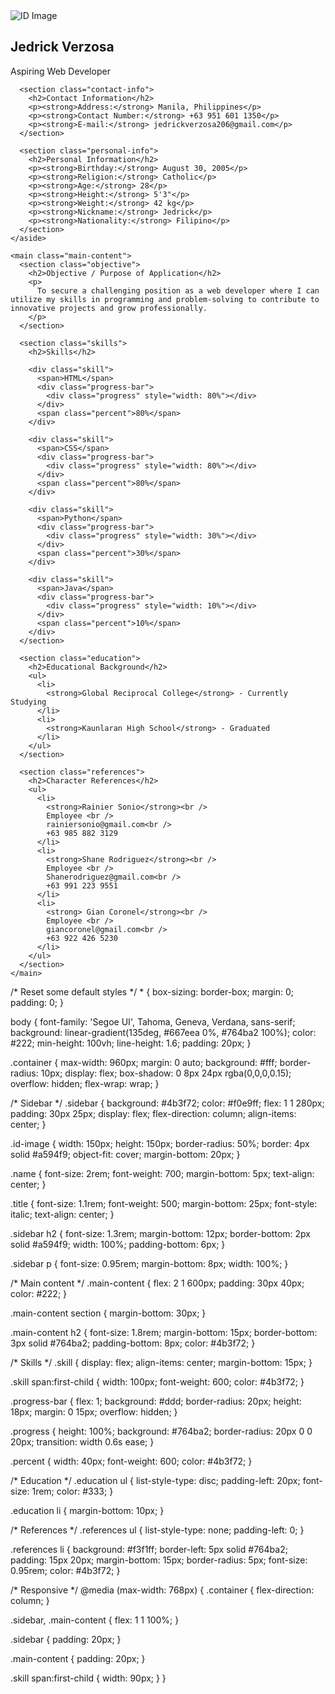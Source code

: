<!DOCTYPE html>
<html lang="en">
<head>
  <meta charset="UTF-8" />
  <meta name="viewport" content="width=device-width, initial-scale=1" />
  <title>Resume - Web Developer</title>
  <link rel="stylesheet" href="css.css" />
</head>
<body>
  <div class="container">
    <aside class="sidebar">
      <img src="pc.jpg" alt="ID Image" class="id-image" />
      <h1 class="name">Jedrick Verzosa</h1>
      <p class="title">Aspiring Web Developer</p>

      <section class="contact-info">
        <h2>Contact Information</h2>
        <p><strong>Address:</strong> Manila, Philippines</p>
        <p><strong>Contact Number:</strong> +63 951 601 1350</p>
        <p><strong>E-mail:</strong> jedrickverzosa206@gmail.com</p>
      </section>

      <section class="personal-info">
        <h2>Personal Information</h2>
        <p><strong>Birthday:</strong> August 30, 2005</p>
        <p><strong>Religion:</strong> Catholic</p>
        <p><strong>Age:</strong> 28</p>
        <p><strong>Height:</strong> 5'3"</p>
        <p><strong>Weight:</strong> 42 kg</p>
        <p><strong>Nickname:</strong> Jedrick</p>
        <p><strong>Nationality:</strong> Filipino</p>
      </section>
    </aside>

    <main class="main-content">
      <section class="objective">
        <h2>Objective / Purpose of Application</h2>
        <p>
          To secure a challenging position as a web developer where I can utilize my skills in programming and problem-solving to contribute to innovative projects and grow professionally.
        </p>
      </section>

      <section class="skills">
        <h2>Skills</h2>

        <div class="skill">
          <span>HTML</span>
          <div class="progress-bar">
            <div class="progress" style="width: 80%"></div>
          </div>
          <span class="percent">80%</span>
        </div>

        <div class="skill">
          <span>CSS</span>
          <div class="progress-bar">
            <div class="progress" style="width: 80%"></div>
          </div>
          <span class="percent">80%</span>
        </div>

        <div class="skill">
          <span>Python</span>
          <div class="progress-bar">
            <div class="progress" style="width: 30%"></div>
          </div>
          <span class="percent">30%</span>
        </div>

        <div class="skill">
          <span>Java</span>
          <div class="progress-bar">
            <div class="progress" style="width: 10%"></div>
          </div>
          <span class="percent">10%</span>
        </div>
      </section>

      <section class="education">
        <h2>Educational Background</h2>
        <ul>
          <li>
            <strong>Global Reciprocal College</strong> - Currently Studying
          </li>
          <li>
            <strong>Kaunlaran High School</strong> - Graduated
          </li>
        </ul>
      </section>

      <section class="references">
        <h2>Character References</h2>
        <ul>
          <li>
            <strong>Rainier Sonio</strong><br />
            Employee <br />
            rainiersonio@gmail.com<br />
            +63 985 882 3129
          </li>
          <li>
            <strong>Shane Rodriguez</strong><br />
            Employee <br />
            Shanerodriguez@gmail.com<br />
            +63 991 223 9551
          </li>
          <li>
            <strong> Gian Coronel</strong><br />
            Employee <br />
            giancoronel@gmail.com<br />
            +63 922 426 5230
          </li>
        </ul>
      </section>
    </main>
  </div>
</body>
</html>  
 /* Reset some default styles */
* {
  box-sizing: border-box;
  margin: 0;
  padding: 0;
}

body {
  font-family: 'Segoe UI', Tahoma, Geneva, Verdana, sans-serif;
  background: linear-gradient(135deg, #667eea 0%, #764ba2 100%);
  color: #222;
  min-height: 100vh;
  line-height: 1.6;
  padding: 20px;
}

.container {
  max-width: 960px;
  margin: 0 auto;
  background: #fff;
  border-radius: 10px;
  display: flex;
  box-shadow: 0 8px 24px rgba(0,0,0,0.15);
  overflow: hidden;
  flex-wrap: wrap;
}

/* Sidebar */
.sidebar {
  background: #4b3f72;
  color: #f0e9ff;
  flex: 1 1 280px;
  padding: 30px 25px;
  display: flex;
  flex-direction: column;
  align-items: center;
}

.id-image {
  width: 150px;
  height: 150px;
  border-radius: 50%;
  border: 4px solid #a594f9;
  object-fit: cover;
  margin-bottom: 20px;
}

.name {
  font-size: 2rem;
  font-weight: 700;
  margin-bottom: 5px;
  text-align: center;
}

.title {
  font-size: 1.1rem;
  font-weight: 500;
  margin-bottom: 25px;
  font-style: italic;
  text-align: center;
}

.sidebar h2 {
  font-size: 1.3rem;
  margin-bottom: 12px;
  border-bottom: 2px solid #a594f9;
  width: 100%;
  padding-bottom: 6px;
}

.sidebar p {
  font-size: 0.95rem;
  margin-bottom: 8px;
  width: 100%;
}

/* Main content */
.main-content {
  flex: 2 1 600px;
  padding: 30px 40px;
  color: #222;
}

.main-content section {
  margin-bottom: 30px;
}

.main-content h2 {
  font-size: 1.8rem;
  margin-bottom: 15px;
  border-bottom: 3px solid #764ba2;
  padding-bottom: 8px;
  color: #4b3f72;
}

/* Skills */
.skill {
  display: flex;
  align-items: center;
  margin-bottom: 15px;
}

.skill span:first-child {
  width: 100px;
  font-weight: 600;
  color: #4b3f72;
}

.progress-bar {
  flex: 1;
  background: #ddd;
  border-radius: 20px;
  height: 18px;
  margin: 0 15px;
  overflow: hidden;
}

.progress {
  height: 100%;
  background: #764ba2;
  border-radius: 20px 0 0 20px;
  transition: width 0.6s ease;
}

.percent {
  width: 40px;
  font-weight: 600;
  color: #4b3f72;
}

/* Education */
.education ul {
  list-style-type: disc;
  padding-left: 20px;
  font-size: 1rem;
  color: #333;
}

.education li {
  margin-bottom: 10px;
}

/* References */
.references ul {
  list-style-type: none;
  padding-left: 0;
}

.references li {
  background: #f3f1ff;
  border-left: 5px solid #764ba2;
  padding: 15px 20px;
  margin-bottom: 15px;
  border-radius: 5px;
  font-size: 0.95rem;
  color: #4b3f72;
}

/* Responsive */
@media (max-width: 768px) {
  .container {
    flex-direction: column;
  }

  .sidebar, .main-content {
    flex: 1 1 100%;
  }

  .sidebar {
    padding: 20px;
  }

  .main-content {
    padding: 20px;
  }

  .skill span:first-child {
    width: 90px;
  }
}
 
